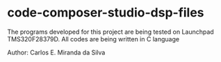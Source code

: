 # code-composer-studio-dsp-files
 The programs developed for this project are being tested on Launchpad TMS320F28379D. All codes are being written in C language
 
 Author: Carlos E. Miranda da Silva
